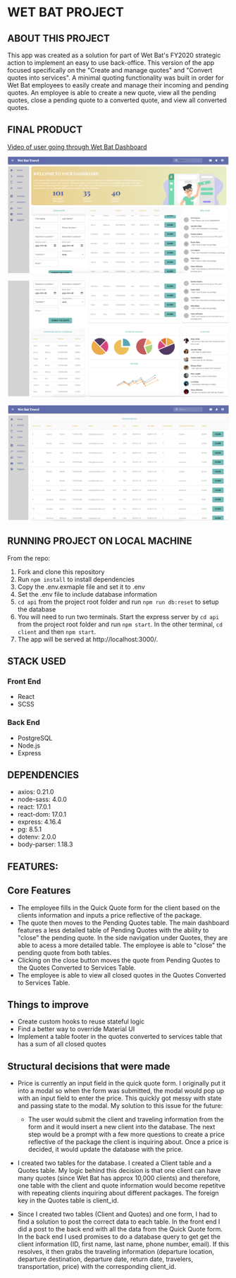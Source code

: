# WET BAT PROJECT

## ABOUT THIS PROJECT

This app was created as a solution for part of Wet Bat's FY2020 strategic action to implement an easy to use back-office. This version of the app focused specifically on the "Create and manage quotes" and "Convert quotes into services". A minimal quoting functionality was built in order for Wet Bat employees to easily create and manage their incoming and pending quotes. An employee is able to create a new quote, view all the pending quotes, close a pending quote to a converted quote, and view all converted quotes.

## FINAL PRODUCT

[Video of user going through Wet Bat Dashboard](https://drive.google.com/file/d/1Jr_54ZAOoHcjue7ot14qaYyjkuFIIP3J/view?usp=sharing)

![Main page screenshot](https://github.com/kourtneyhuget/wet-bat-project/blob/main/docs/MainPageScreenshot.png?raw=true)

![Main page bottom screenshot](https://github.com/kourtneyhuget/wet-bat-project/blob/main/docs/MainPageBottomScreenshot.png?raw=true)

![Detailed quotes screenshot](https://github.com/kourtneyhuget/wet-bat-project/blob/main/docs/DetailedQuotesScreenshot.png?raw=true)

## RUNNING PROJECT ON LOCAL MACHINE

From the repo:

1. Fork and clone this repository
2. Run `npm install` to install dependencies
3. Copy the .env.exmaple file and set it to .env
4. Set the .env file to include database information
5. `cd api` from the project root folder and run `npm run db:reset` to setup the database
6. You will need to run two terminals. Start the express server by `cd api` from the project root folder and run `npm start`. In the other terminal, `cd client` and then `npm start`.
7. The app will be served at http://localhost:3000/.

## STACK USED

### Front End

- React
- SCSS

### Back End

- PostgreSQL
- Node.js
- Express

## DEPENDENCIES

- axios: 0.21.0
- node-sass: 4.0.0
- react: 17.0.1
- react-dom: 17.0.1
- express: 4.16.4
- pg: 8.5.1
- dotenv: 2.0.0
- body-parser: 1.18.3

## FEATURES:

## Core Features

- The employee fills in the Quick Quote form for the client based on the clients information and inputs a price reflective of the package.
- The quote then moves to the Pending Quotes table. The main dashboard features a less detailed table of Pending Quotes with the ability to "close" the pending quote. In the side navigation under Quotes, they are able to acess a more detailed table. The employee is able to "close" the pending quote from both tables.
- Clicking on the close button moves the quote from Pending Quotes to the Quotes Converted to Services Table.
- The employee is able to view all closed quotes in the Quotes Converted to Services Table.

## Things to improve

- Create custom hooks to reuse stateful logic
- Find a better way to override Material UI
- Implement a table footer in the quotes converted to services table that has a sum of all closed quotes

## Structural decisions that were made

- Price is currently an input field in the quick quote form. I originally put it into a modal so when the form was submitted, the modal would pop up with an input field to enter the price. This quickly got messy with state and passing state to the modal. My solution to this issue for the future:

  - The user would submit the client and traveling information from the form and it would insert a new client into the database. The next step would be a prompt with a few more questions to create a price reflective of the package the client is inquiring about. Once a price is decided, it would update the database with the price.

- I created two tables for the database. I created a Client table and a Quotes table. My logic behind this decision is that one client can have many quotes (since Wet Bat has approx 10,000 clients) and therefore, one table with the client and quote information would become repetitve with repeating clients inquiring about different packages. The foreign key in the Quotes table is client_id.

- Since I created two tables (Client and Quotes) and one form, I had to find a solution to post the correct data to each table. In the front end I did a post to the back end with all the data from the Quick Quote form. In the back end I used promises to do a database query to get get the client information (ID, first name, last name, phone number, email). If this resolves, it then grabs the traveling information (departure location, departure destination, departure date, return date, travelers, transportation, price) with the corresponding client_id.
